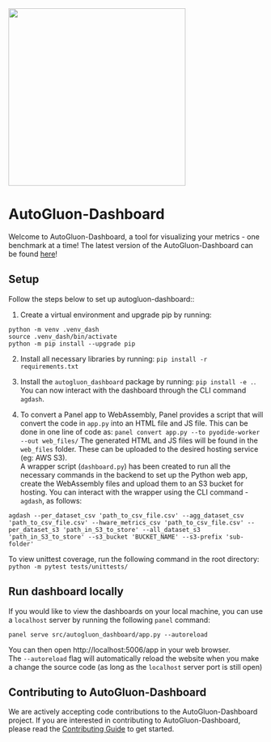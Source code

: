 <div align="left">
  <img src="https://user-images.githubusercontent.com/16392542/77208906-224aa500-6aba-11ea-96bd-e81806074030.png" width="350">
</div>

# AutoGluon-Dashboard

Welcome to AutoGluon-Dashboard, a tool for visualizing your metrics - one benchmark at a time!
The latest version of the AutoGluon-Dashboard can be found [here](https://d24iwcyhf6yavw.cloudfront.net/out.html)! 

## Setup
Follow the steps below to set up autogluon-dashboard::
1. Create a virtual environment and upgrade pip by running: 
```
python -m venv .venv_dash 
source .venv_dash/bin/activate
python -m pip install --upgrade pip
``` 

2. Install all necessary libraries by running: `pip install -r requirements.txt`

3. Install the `autogluon_dashboard` package by running: `pip install -e .`. You can now interact with the dashboard through the CLI command `agdash`. 

4. To convert a Panel app to WebAssembly,  Panel provides a script that will convert the code in `app.py` into an HTML file and JS file. This can be done in one line of code as: `panel convert app.py --to pyodide-worker --out web_files/`
The generated HTML and JS files will be found in the `web_files` folder. These can be uploaded to the desired hosting service (eg: AWS S3). 
<br> A wrapper script (`dashboard.py`) has been created to run all the necessary commands in the backend to set up the Python web app, create the WebAssembly files and upload them to an S3 bucket for hosting. You can interact with the wrapper using the CLI command - `agdash`, as follows:
```
agdash --per_dataset_csv 'path_to_csv_file.csv' --agg_dataset_csv 'path_to_csv_file.csv' --hware_metrics_csv 'path_to_csv_file.csv' --per_dataset_s3 'path_in_S3_to_store' --all_dataset_s3 'path_in_S3_to_store' --s3_bucket 'BUCKET_NAME' --s3-prefix 'sub-folder'
``` 

To view unittest coverage, run the following command in the root directory: `python -m pytest tests/unittests/`

## Run dashboard locally 
If you would like to view the dashboards on your local machine, you can use a `localhost` server by running the following `panel` command: 
```
panel serve src/autogluon_dashboard/app.py --autoreload
```
You can then open http://localhost:5006/app in your web browser.
<br> The `--autoreload` flag will automatically reload the website when you make a change the source code (as long as the `localhost` server port is still open)


## Contributing to AutoGluon-Dashboard

We are actively accepting code contributions to the AutoGluon-Dashboard project. If you are interested in contributing to AutoGluon-Dashboard, please read the [Contributing Guide](https://github.com/autogluon/autogluon-dashboard/blob/main/CONTRIBUTING.md) to get started.